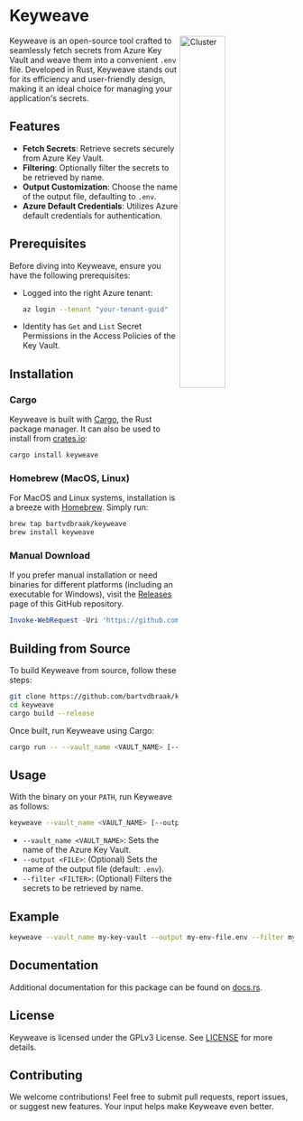 # Keyweave

<img align="right" src="https://github.com/bartvdbraak/keyweave/assets/3996360/bed7f004-e897-46e5-98a4-c654251c0e17" alt="Cluster" width="40%">

Keyweave is an open-source tool crafted to seamlessly fetch secrets from Azure Key Vault and weave them into a convenient `.env` file. Developed in Rust, Keyweave stands out for its efficiency and user-friendly design, making it an ideal choice for managing your application's secrets.

## Features

- **Fetch Secrets**: Retrieve secrets securely from Azure Key Vault.
- **Filtering**: Optionally filter the secrets to be retrieved by name.
- **Output Customization**: Choose the name of the output file, defaulting to `.env`.
- **Azure Default Credentials**: Utilizes Azure default credentials for authentication.

## Prerequisites

Before diving into Keyweave, ensure you have the following prerequisites:

- Logged into the right Azure tenant:

  ```bash
  az login --tenant "your-tenant-guid"
  ```

- Identity has `Get` and `List` Secret Permissions in the Access Policies of the Key Vault.

## Installation 

### Cargo

Keyweave is built with [Cargo](https://doc.rust-lang.org/cargo/), the Rust package manager. It can also be used to install from [crates.io](https://crates.io/crates/keyweave):

```bash
cargo install keyweave
```

### Homebrew (MacOS, Linux)

For MacOS and Linux systems, installation is a breeze with [Homebrew](https://brew.sh/). Simply run:

```bash
brew tap bartvdbraak/keyweave
brew install keyweave
```

### Manual Download

If you prefer manual installation or need binaries for different platforms (including an executable for Windows), visit the [Releases](/releases) page of this GitHub repository.

```powershell
Invoke-WebRequest -Uri 'https://github.com/bartvdbraak/keyweave/releases/latest/download/keyweave.exe' -OutFile 'keyweave.exe'
```

## Building from Source

To build Keyweave from source, follow these steps:

```sh
git clone https://github.com/bartvdbraak/keyweave.git
cd keyweave
cargo build --release
```

Once built, run Keyweave using Cargo:

```sh
cargo run -- --vault_name <VAULT_NAME> [--output <FILE>] [--filter <FILTER>]
```

## Usage

With the binary on your `PATH`, run Keyweave as follows:

```sh
keyweave --vault_name <VAULT_NAME> [--output <FILE>] [--filter <FILTER>]
```

- `--vault_name <VAULT_NAME>`: Sets the name of the Azure Key Vault.
- `--output <FILE>`: (Optional) Sets the name of the output file (default: `.env`).
- `--filter <FILTER>`: (Optional) Filters the secrets to be retrieved by name.

## Example

```sh
keyweave --vault_name my-key-vault --output my-env-file.env --filter my-secret
```

## Documentation

Additional documentation for this package can be found on [docs.rs](https://docs.rs/keyweave).

## License

Keyweave is licensed under the GPLv3 License. See [LICENSE](LICENSE) for more details.

## Contributing

We welcome contributions! Feel free to submit pull requests, report issues, or suggest new features. Your input helps make Keyweave even better.
